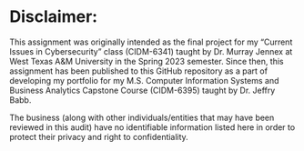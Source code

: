 # Disclaimer:

This assignment was originally intended as the final project for my “Current Issues in Cybersecurity” class (CIDM-6341) taught by Dr. Murray Jennex at West Texas A&M University in the Spring 2023 semester. Since then, this assignment has been published to this GitHub repository as a part of developing my portfolio for my M.S. Computer Information Systems and Business Analytics Capstone Course (CIDM-6395) taught by Dr. Jeffry Babb. 

The business (along with other individuals/entities that may have been reviewed in this audit) have no identifiable information listed here in order to protect their privacy and right to confidentiality.
